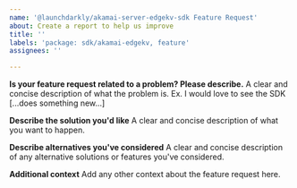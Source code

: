 ```yaml
---
name: '@launchdarkly/akamai-server-edgekv-sdk Feature Request'
about: Create a report to help us improve
title: ''
labels: 'package: sdk/akamai-edgekv, feature'
assignees: ''

---
```


**Is your feature request related to a problem? Please describe.**
A clear and concise description of what the problem is. Ex. I would love to see the SDK [...does something new...]

**Describe the solution you'd like**
A clear and concise description of what you want to happen.

**Describe alternatives you've considered**
A clear and concise description of any alternative solutions or features you've considered.

**Additional context**
Add any other context about the feature request here.